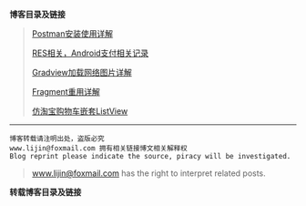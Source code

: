 **博客目录及链接**

>   [Postman安装使用详解](https://blog.csdn.net/qq_16654471/article/details/53318915)
>
> [RES相关，Android支付相关记录](https://blog.csdn.net/qq_16654471/article/details/50801513)
>
> [Gradview加载网络图片详解](https://blog.csdn.net/qq_16654471/article/details/49890219)
>
> [Fragment重用详解](https://blog.csdn.net/qq_16654471/article/details/46559003)
>
> [仿淘宝购物车嵌套ListView](https://blog.csdn.net/qq_16654471/article/details/46520673)


----------

    博客转载请注明出处，盗版必究
    www.lijin@foxmail.com 拥有相关链接博文相关解释权
    Blog reprint please indicate the source, piracy will be investigated.

> www.lijin@foxmail.com has the right to interpret related posts.


**转载博客目录及链接**


